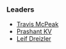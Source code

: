 ### Leaders

* [Travis McPeak](mailto:travis.mcpeak@owasp.org)
* [Prashant KV](mailto:kvprashant@owasp.org)
* [Leif Dreizler](mailto:leif.Dreizler@owasp.org)

